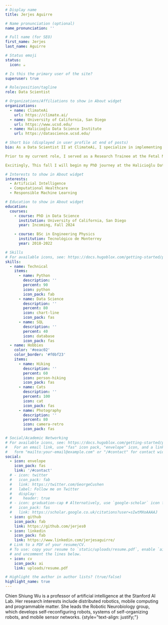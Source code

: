 ```yaml
---
# Display name
title: Jerjes Aguirre

# Name pronunciation (optional)
name_pronunciation: ''

# Full name (for SEO)
first_name: Jerjes
last_name: Aguirre

# Status emoji
status:
  icon: ☕️

# Is this the primary user of the site?
superuser: true

# Role/position/tagline
role: Data Scientist

# Organizations/Affiliations to show in About widget
organizations:
  - name: ClimateAi
    url: https://climate.ai/
  - name: University of California, San Diego
    url: https://www.ucsd.edu/
  - name: Halicioġlu Data Science Institute
    url: https://datascience.ucsd.edu/

# Short bio (displayed in user profile at end of posts)
bio: As a Data Scientist II at ClimateAi, I specialize in implementing mathematical and statistical solutions to comprehend, forecast, and anticipate risks and events linked to climate change. My current focus lies in leveraging Geographic Information Systems (GIS) and Machine Learning (ML) to predict water availability. Proficient in cloud technologies such as Google Cloud and Amazon Web Services, I strive to harness the power of data for actionable insights in climate science.

Prior to my current role, I served as a Research Trainee at the Fetal Neonatal Developmental Science Center, affiliated with Harvard Medical School. There, I delved into utilizing ML algorithms for fetal brain age prediction, proposing its potential as a biomarker for identifying abnormal behavior.

Excitingly, This fall I will begin my PhD journey at the Halicioġlu Data Science Institute at the University of California, San Diego. My research will concentrate on employing Artificial Intelligence (AI) for disease prediction and augmenting clinical decision-making processes.

# Interests to show in About widget
interests:
  - Artificial Intelligence
  - Computational Healthcare
  - Responsible Machine Learning

# Education to show in About widget
education:
  courses:
    - course: PhD in Data Science
      institution: University of California, San Diego
      year: Incoming, Fall 2024

    - course: BSc in Engineering Physics
      institution: Tecnológico de Monterrey
      year: 2018-2022

# Skills
# For available icons, see: https://docs.hugoblox.com/getting-started/page-builder/#icons
skills:
  - name: Technical
    items:
      - name: Python
        description: ''
        percent: 90
        icon: python
        icon_pack: fab
      - name: Data Science
        description: ''
        percent: 80
        icon: chart-line
        icon_pack: fas
      - name: SQL
        description: ''
        percent: 40
        icon: database
        icon_pack: fas
  - name: Hobbies
    color: '#eeac02'
    color_border: '#f0bf23'
    items:
      - name: Hiking
        description: ''
        percent: 60
        icon: person-hiking
        icon_pack: fas
      - name: Cats
        description: ''
        percent: 100
        icon: cat
        icon_pack: fas
      - name: Photography
        description: ''
        percent: 80
        icon: camera-retro
        icon_pack: fas

# Social/Academic Networking
# For available icons, see: https://docs.hugoblox.com/getting-started/page-builder/#icons
#   For an email link, use "fas" icon pack, "envelope" icon, and a link in the
#   form "mailto:your-email@example.com" or "/#contact" for contact widget.
social:
  - icon: envelope
    icon_pack: fas
    link: '/#contact'
  # - icon: twitter
  #   icon_pack: fab
  #   link: https://twitter.com/GeorgeCushen
  #   label: Follow me on Twitter
  #   display:
  #     header: true
  # - icon: graduation-cap # Alternatively, use `google-scholar` icon from `ai` icon pack
  #   icon_pack: fas
  #   link: https://scholar.google.co.uk/citations?user=sIwtMXoAAAAJ
  - icon: github
    icon_pack: fab
    link: https://github.com/jerjes0
  - icon: linkedin
    icon_pack: fab
    link: https://www.linkedin.com/jerjesaguirre/
  # Link to a PDF of your resume/CV.
  # To use: copy your resume to `static/uploads/resume.pdf`, enable `ai` icons in `params.yaml`,
  # and uncomment the lines below.
  - icon: cv
    icon_pack: ai
    link: uploads/resume.pdf

# Highlight the author in author lists? (true/false)
highlight_name: true
---
```


Chien Shiung Wu is a professor of artificial intelligence at the Stanford AI Lab. Her research interests include distributed robotics, mobile computing and programmable matter. She leads the Robotic Neurobiology group, which develops self-reconfiguring robots, systems of self-organizing robots, and mobile sensor networks.
{style="text-align: justify;"}
